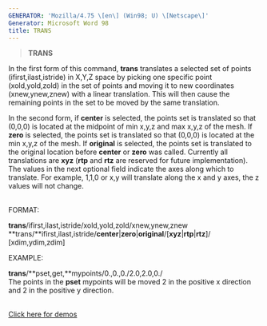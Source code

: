 ```yaml
---
GENERATOR: 'Mozilla/4.75 \[en\] (Win98; U) \[Netscape\]'
Generator: Microsoft Word 98
title: TRANS
---
```


> **TRANS**

In the first form of this command, **trans** translates a selected set
of points (ifirst,ilast,istride) in X,Y,Z space by picking one specific
point (xold,yold,zold) in the set of points and moving it to new
coordinates (xnew,ynew,znew) with a linear translation. This will then
cause the remaining points in the set to be moved by the same
translation.

In the second form, if **center** is selected, the points set is
translated so that (0,0,0) is located at the midpoint of min x,y,z and
max x,y,z of the mesh. If **zero** is selected, the points set is
translated so that (0,0,0) is located at the min x,y,z of the mesh. If
**original** is selected, the points set is translated to the original
location before **center** or **zero** was called. Currently all
translations are **xyz** (**rtp** and **rtz** are reserved for future
implementation). The values in the next optional field indicate the axes
along which to translate. For example, 1,1,0 or x,y will translate along
the x and y axes, the z values will not change.\
 

FORMAT:

**trans**/ifirst,ilast,istride/xold,yold,zold/xnew,ynew,znew\
**trans/**ifirst,ilast,istride/**center**|**zero**|**original**/\[**xyz**|**rtp**|**rtz**\]/\
\[xdim,ydim,zdim\]

EXAMPLE:

**trans**/**pset,get,**mypoints/0.,0.,0./2.0,2.0,0./\
The points in the **pset** mypoints will be moved 2 in the positive x
direction and 2 in the positive y direction.\
 

[Click here for demos](../demos/trans/test/html/main_trans.html)
